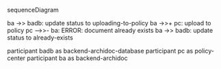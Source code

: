 sequenceDiagram

ba ->> badb: update status to uploading-to-policy
ba ->>+ pc: upload to policy
pc -->>- ba: ERROR: document already exists
ba ->> badb: update status to already-exists

participant badb as backend-archidoc-database
participant pc as policy-center
participant ba as backend-archidoc
